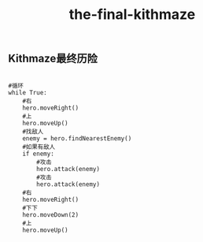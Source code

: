 ﻿---
layout: default
title: the-final-kithmaze
---
## Kithmaze最终历险
```

#循环
while True:
    #右
    hero.moveRight()
    #上
    hero.moveUp()
    #找敌人
    enemy = hero.findNearestEnemy()
    #如果有敌人
    if enemy:
        #攻击
        hero.attack(enemy)
        #攻击
        hero.attack(enemy)
    #右
    hero.moveRight()
    #下下
    hero.moveDown(2)
    #上
    hero.moveUp()

```
